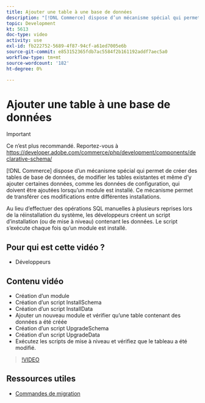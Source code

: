 ```yaml
---
title: Ajouter une table à une base de données
description: "[!DNL Commerce] dispose d’un mécanisme spécial qui permet de créer des tables de base de données, de modifier les tables existantes et même d’y ajouter des données."
topic: Development
kt: 5613
doc-type: video
activity: use
exl-id: fb222752-5689-4f87-94cf-a61ed7005e6b
source-git-commit: e853152365fdb7ac5584f2b161192addf7aec5a0
workflow-type: tm+mt
source-wordcount: '182'
ht-degree: 0%

---
```


# Ajouter une table à une base de données

>[!IMPORTANT]
>
>Ce n’est plus recommandé. Reportez-vous à https://developer.adobe.com/commerce/php/development/components/declarative-schema/


[!DNL Commerce] dispose d’un mécanisme spécial qui permet de créer des tables de base de données, de modifier les tables existantes et même d’y ajouter certaines données, comme les données de configuration, qui doivent être ajoutées lorsqu’un module est installé. Ce mécanisme permet de transférer ces modifications entre différentes installations.

Au lieu d’effectuer des opérations SQL manuelles à plusieurs reprises lors de la réinstallation du système, les développeurs créent un script d’installation (ou de mise à niveau) contenant les données. Le script s’exécute chaque fois qu’un module est installé.

## Pour qui est cette vidéo ?

- Développeurs

## Contenu vidéo

- Création d’un module
- Création d’un script InstallSchema
- Création d’un script InstallData
- Ajouter un nouveau module et vérifier qu’une table contenant des données a été créée
- Création d’un script UpgradeSchema
- Création d’un script UpgradeData
- Exécutez les scripts de mise à niveau et vérifiez que le tableau a été modifié.

>[!VIDEO](https://video.tv.adobe.com/v/35791?quality=12&learn=on)

## Ressources utiles

- [Commandes de migration](https://devdocs.magento.com/guides/v2.4/extension-dev-guide/declarative-schema/migration-commands.html)
